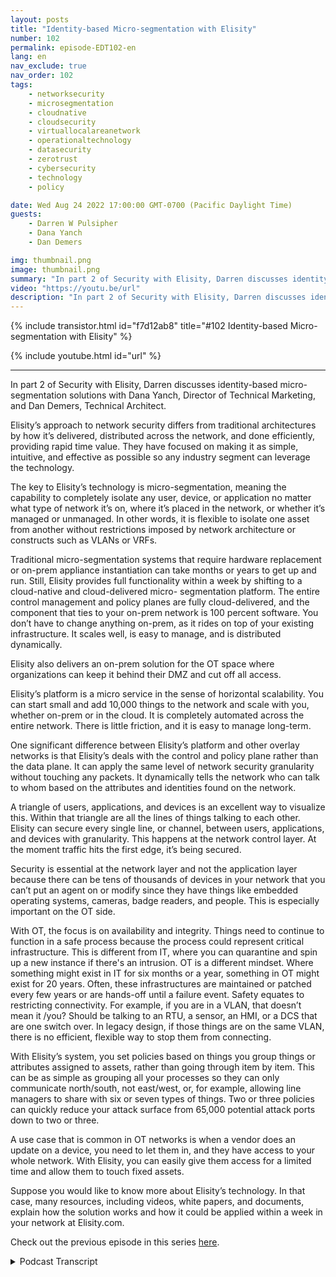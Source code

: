 ```yaml
---
layout: posts
title: "Identity-based Micro-segmentation with Elisity"
number: 102
permalink: episode-EDT102-en
lang: en
nav_exclude: true
nav_order: 102
tags:
    - networksecurity
    - microsegmentation
    - cloudnative
    - cloudsecurity
    - virtuallocalareanetwork
    - operationaltechnology
    - datasecurity
    - zerotrust
    - cybersecurity
    - technology
    - policy

date: Wed Aug 24 2022 17:00:00 GMT-0700 (Pacific Daylight Time)
guests:
    - Darren W Pulsipher
    - Dana Yanch
    - Dan Demers

img: thumbnail.png
image: thumbnail.png
summary: "In part 2 of Security with Elisity, Darren discusses identity-based micro-segmentation solutions with Dana Yanch, Director of Technical Marketing, and Dan Demers, Technical Architect."
video: "https://youtu.be/url"
description: "In part 2 of Security with Elisity, Darren discusses identity-based micro-segmentation solutions with Dana Yanch, Director of Technical Marketing, and Dan Demers, Technical Architect."
---
```


<div>
{% include transistor.html id="f7d12ab8" title="#102 Identity-based Micro-segmentation with Elisity" %}

{% include youtube.html id="url" %}
</div>

---

In part 2 of Security with Elisity, Darren discusses identity-based micro-segmentation solutions with Dana Yanch, Director of Technical Marketing, and Dan Demers, Technical Architect.

Elisity’s approach to network security differs from traditional architectures by how it’s delivered, distributed across the network, and done efficiently, providing rapid time value.  They have focused on making it as simple, intuitive, and effective as possible so any industry segment can leverage the technology.

The key to Elisity’s technology is micro-segmentation, meaning the capability to completely isolate any user, device, or application no matter what type of network it’s on, where it’s placed in the network, or whether it’s managed or unmanaged. In other words, it is flexible to isolate one asset from another without restrictions imposed by network architecture or constructs such as VLANs or VRFs.

Traditional micro-segmentation systems that require hardware replacement or on-prem appliance instantiation can take months or years to get up and run. Still, Elisity provides full functionality within a week by shifting to a cloud-native and cloud-delivered micro- segmentation platform. The entire control management and policy planes are fully cloud-delivered, and the component that ties to your on-prem network is 100 percent software. You don’t have to change anything on-prem, as it rides on top of your existing infrastructure. It scales well, is easy to manage, and is distributed dynamically.

Elisity also delivers an on-prem solution for the OT space where organizations can keep it behind their DMZ and cut off all access.

Elisity’s platform is a micro service in the sense of horizontal scalability. You can start small and add 10,000 things to the network and scale with you, whether on-prem or in the cloud. It is completely automated across the entire network. There is little friction, and it is easy to manage long-term.

One significant difference between Elisity’s platform and other overlay networks is that Elisity’s deals with the control and policy plane rather than the data plane. It can apply the same level of network security granularity without touching any packets. It dynamically tells the network who can talk to whom based on the attributes and identities found on the network.

A triangle of users, applications, and devices is an excellent way to visualize this. Within that triangle are all the lines of things talking to each other. Elisity can secure every single line, or channel, between users, applications, and devices with granularity. This happens at the network control layer. At the moment traffic hits the first edge, it’s being secured.

Security is essential at the network layer and not the application layer because there can be tens of thousands of devices in your network that you can’t put an agent on or modify since they have things like embedded operating systems, cameras, badge readers, and people. This is especially important on the OT side.

With OT, the focus is on availability and integrity. Things need to continue to function in a safe process because the process could represent critical infrastructure. This is different from IT, where you can quarantine and spin up a new instance if there's an intrusion. OT is a different mindset. Where something might exist in IT for six months or a year, something in OT might exist for 20 years. Often, these infrastructures are maintained or patched every few years or are hands-off until a failure event. Safety equates to restricting connectivity. For example, if you are in a VLAN, that doesn’t mean it /you? Should be talking to an RTU, a sensor, an HMI, or a DCS that are one switch over.  In legacy design, if those things are on the same VLAN, there is no efficient, flexible way to stop them from connecting.

With Elisity’s system, you set policies based on things you group things or attributes assigned to assets, rather than going through item by item. This can be as simple as grouping all your processes so they can only communicate north/south, not east/west, or, for example, allowing line managers to share with six or seven types of things. Two or three policies can quickly reduce your attack surface from 65,000 potential attack ports down to two or three.

A use case that is common in OT networks is when a vendor does an update on a device, you need to let them in, and they have access to your whole network. With Elisity, you can easily give them access for a limited time and allow them to touch fixed assets.

Suppose you would like to know more about Elisity’s technology. In that case, many resources, including videos, white papers, and documents, explain how the solution works and how it could be applied within a week in your network at Elisity.com. 

Check out the previous episode in this series [here](episode-EDT101).



<details>
<summary> Podcast Transcript </summary>

<p></p>

</details>
